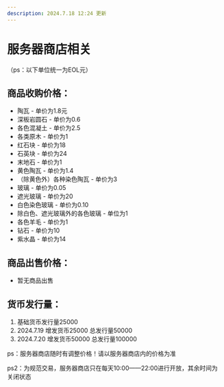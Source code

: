 ```yaml
---
description: 2024.7.18 12:24 更新
---
```


# 服务器商店相关

（ps：以下单位统一为EOL元）

## 商品收购价格：

* 陶瓦 - 单价为1.8元
* 深板岩圆石 - 单价为0.6
* 各色混凝土 - 单价为2.5
* 各类原木 - 单价为1
* 红石块 - 单价为18
* 石英块 - 单价为24
* 末地石 - 单价为1
* 黄色陶瓦 - 单价为1.4
* （除黄色外）各种染色陶瓦 - 单价为3
* 玻璃 - 单价为0.05
* 遮光玻璃 - 单价为20
* 白色染色玻璃 - 单价为0.10
* 除白色、遮光玻璃外的各色玻璃 - 单位为1
* 各色羊毛 - 单价为1
* 钻石 - 单价为10
* 紫水晶 - 单价为14

## 商品出售价格：

* 暂无商品出售

## 货币发行量：

1. 基础货币发行量25000
2. 2024.7.19 增发货币25000 总发行量50000
3. 2024.7.20 增发货币50000 总发行量100000

ps：服务器商店随时有调整价格！请以服务器商店内的价格为准

ps2：为规范交易，服务器商店只在每天10:00——22:00进行开放，其余时间为关闭状态
